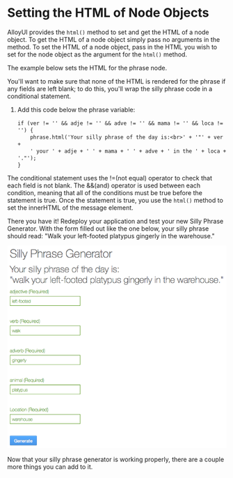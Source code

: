 # Setting the HTML of Node Objects

AlloyUI provides the `html()` method to set and get the HTML of a node object.
To get the HTML of a node object simply pass no arguments in the method. To set
the HTML of a node object, pass in the HTML you wish to set for the node object
as the argument for the `html()` method.

The example below sets the HTML for the phrase node.

You'll want to make sure that none of the HTML is rendered for the phrase if any 
fields are left blank; to do this, you'll wrap the silly phrase code in a 
conditional statement.

1.  Add this code below the phrase variable:

        if (ver != '' && adje != '' && adve != '' && mama != '' && loca != '') {
			phrase.html('Your silly phrase of the day is:<br>' + '"' + ver + 
			' your ' + adje + ' ' + mama + ' ' + adve + ' in the ' + loca + '."');	
		}

The conditional statement uses the !=(not equal) operator to check that each
field is not blank. The &&(and) operator is used between each condition, meaning 
that all of the conditions must be true before the statement is true. Once the 
statement is true, you use the `html()` method to set the innerHTML of the 
message element.

There you have it! Redeploy your application and test your new Silly Phrase 
Generator. With the form filled out like the one below, your silly phrase should 
read: "Walk your left-footed platypus gingerly in the warehouse."

![Figure 1: You can generate some silly phrases with the silly phrase generator.](../../images/silly-phrase.png)

Now that your silly phrase generator is working properly, there are a couple 
more things you can add to it.

